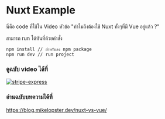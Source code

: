 # Nuxt Example

นี่คือ code ที่ใช้ใน Video หัวข้อ "ทำไมถึงต้องใช้ Nuxt ทั้งๆที่มี Vue อยู่แล้ว ?"

สามารถ run ได้ทันที่ด้วยคำสั่ง

```shell
npm install // สำหรับลง npm package
npm run dev // run project
```

### ดูฉบับ video ได้ที่
[![stripe-express](https://img.youtube.com/vi/FSomc5aOgKE/0.jpg)](https://youtu.be/FSomc5aOgKE)

### อ่านฉบับบทความได้ที่
https://blog.mikelopster.dev/nuxt-vs-vue/
